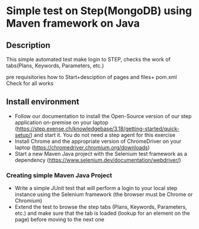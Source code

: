 # Simple test on Step(MongoDB) using Maven framework on Java
## Description

This simple automated test make login to STEP, сhecks the work of tabs(Plans, Keywords, Parameters, etc.)

pre requisitories
how to Start+desciption of pages and files+ pom.xml
Check for all works
## Install environment

-  Follow our documentation to install the Open-Source version of our step application on-premise on your laptop (https://step.exense.ch/knowledgebase/3.18/getting-started/quick-setup/) and start it. You do not need a step agent for this exercise
-  Install Chrome and the appropriate version of ChromeDriver on your laptop (https://chromedriver.chromium.org/downloads)
-   Start a new Maven Java project with the Selenium test framework as a dependency (https://www.selenium.dev/documentation/webdriver/)
### Creating simple Maven Java Project
-   Write a simple JUnit test that will perform a login to your local step instance using the Selenium framework (the browser must be Chrome or Chromium)
-   Extend the test to browse the step tabs (Plans, Keywords, Parameters, etc.) and make sure that the tab is loaded (lookup for an element on the page) before moving to the next one